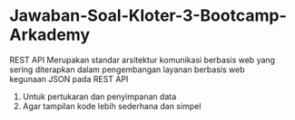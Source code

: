 # Jawaban-Soal-Kloter-3-Bootcamp-Arkademy

REST API Merupakan standar arsitektur komunikasi berbasis web yang sering diterapkan dalam pengembangan layanan berbasis web <br>
kegunaan JSON pada REST API
1. Untuk pertukaran dan penyimpanan data
2. Agar tampilan kode lebih sederhana dan simpel
